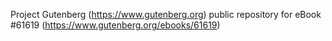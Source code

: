 Project Gutenberg (https://www.gutenberg.org) public repository for eBook #61619 (https://www.gutenberg.org/ebooks/61619)
